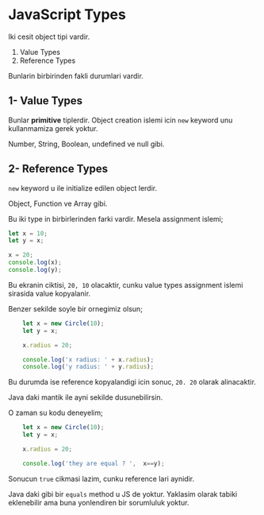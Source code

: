 # JavaScript Types

Iki cesit object tipi vardir.

1. Value Types
2. Reference Types

Bunlarin birbirinden fakli durumlari vardir.

## 1- Value Types

Bunlar **primitive** tiplerdir. Object creation islemi icin `new` keyword unu kullanmamiza gerek yoktur.

Number, String, Boolean, undefined ve null gibi.

## 2- Reference Types

`new` keyword u ile initialize edilen object lerdir.

Object, Function ve Array gibi.

Bu iki type in birbirlerinden farki vardir. Mesela assignment islemi;

```javascript
let x = 10;
let y = x;

x = 20;
console.log(x);
console.log(y);
```

Bu ekranin ciktisi, `20, 10` olacaktir, cunku value types assignment islemi sirasida value kopyalanir.

Benzer sekilde soyle bir ornegimiz olsun;

```javascript
    let x = new Circle(10);
    let y = x;

    x.radius = 20;

    console.log('x radius: ' + x.radius);
    console.log('y radius: ' + y.radius);
```

Bu durumda ise reference kopyalandigi icin sonuc, `20. 20` olarak alinacaktir.

Java daki mantik ile ayni sekilde dusunebilirsin.

O zaman su kodu deneyelim;

```javascript
    let x = new Circle(10);
    let y = x;

    x.radius = 20;

    console.log('they are equal ? ',  x==y);
```

Sonucun `true` cikmasi lazim, cunku reference lari aynidir.

Java daki gibi bir `equals` method u JS de yoktur. Yaklasim olarak tabiki eklenebilir ama buna yonlendiren bir sorumluluk yoktur.